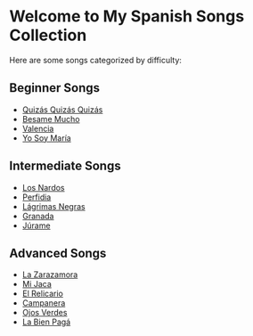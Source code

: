 # Welcome to My Spanish Songs Collection

Here are some songs categorized by difficulty:

## Beginner Songs

- [Quizás Quizás Quizás](quizas)
- [Besame Mucho](besame)
- [Valencia](valencia)
- [Yo Soy María](maria)

## Intermediate Songs
- [Los Nardos](nardos)
- [Perfidia](perfidia)
- [Lágrimas Negras](lagrimas)
- [Granada](granada)
- [Júrame](jurame)

## Advanced Songs

- [La Zarazamora](zarzamora)
- [Mi Jaca](mijaca)
- [El Relicario](elrelicario)
- [Campanera](campanera)
- [Ojos Verdes](ojosverdes)
- [La Bien Pagá](labienpaga)
<!-- Add links to other songs or categories as needed -->
